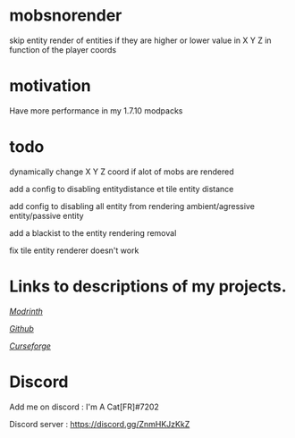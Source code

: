 # mobsnorender

skip entity render of entities if they are higher or lower value in X Y Z in function of the player coords

# motivation

Have more performance in my 1.7.10 modpacks

# todo

dynamically change X Y Z coord if alot of mobs are rendered

add a config to disabling entitydistance et tile entity distance

add config to disabling all entity from rendering ambient/agressive entity/passive entity

add a blackist to the entity rendering removal

fix tile entity renderer doesn't work

# Links to descriptions of my projects.

[*Modrinth*](https://modrinth.com/mod/mobs-no-render)

[*Github*](https://github.com/quentin452/mobsnorender)

[*Curseforge*](https://legacy.curseforge.com/minecraft/mc-mods/mobs-no-render)

# Discord

Add me on discord : I'm A Cat[FR]#7202

Discord server : https://discord.gg/ZnmHKJzKkZ 
